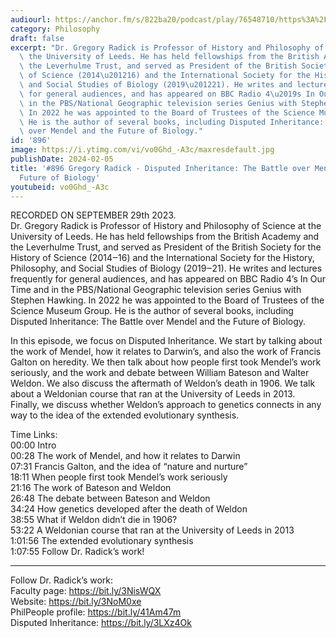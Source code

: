 ```yaml
---
audiourl: https://anchor.fm/s/822ba20/podcast/play/76548710/https%3A%2F%2Fd3ctxlq1ktw2nl.cloudfront.net%2Fstaging%2F2023-8-29%2F4384bb1b-fb31-841a-5582-e4692bdd836e.m4a
category: Philosophy
draft: false
excerpt: "Dr. Gregory Radick is Professor of History and Philosophy of Science at\
  \ the University of Leeds. He has held fellowships from the British Academy and\
  \ the Leverhulme Trust, and served as President of the British Society for the History\
  \ of Science (2014\u201216) and the International Society for the History, Philosophy,\
  \ and Social Studies of Biology (2019\u201221). He writes and lectures frequently\
  \ for general audiences, and has appeared on BBC Radio 4\u2019s In Our Time and\
  \ in the PBS/National Geographic television series Genius with Stephen Hawking.\
  \ In 2022 he was appointed to the Board of Trustees of the Science Museum Group.\
  \ He is the author of several books, including Disputed Inheritance: The Battle\
  \ over Mendel and the Future of Biology."
id: '896'
image: https://i.ytimg.com/vi/vo0Ghd_-A3c/maxresdefault.jpg
publishDate: 2024-02-05
title: '#896 Gregory Radick - Disputed Inheritance: The Battle over Mendel and the
  Future of Biology'
youtubeid: vo0Ghd_-A3c
---
```

<div class="timelinks">

RECORDED ON SEPTEMBER 29th 2023.  
Dr. Gregory Radick is Professor of History and Philosophy of Science at the University of Leeds. He has held fellowships from the British Academy and the Leverhulme Trust, and served as President of the British Society for the History of Science (2014‒16) and the International Society for the History, Philosophy, and Social Studies of Biology (2019‒21). He writes and lectures frequently for general audiences, and has appeared on BBC Radio 4’s In Our Time and in the PBS/National Geographic television series Genius with Stephen Hawking. In 2022 he was appointed to the Board of Trustees of the Science Museum Group. He is the author of several books, including Disputed Inheritance: The Battle over Mendel and the Future of Biology.

In this episode, we focus on Disputed Inheritance. We start by talking about the work of Mendel, how it relates to Darwin’s, and also the work of Francis Galton on heredity. We then talk about how people first took Mendel’s work seriously, and the work and debate between William Bateson and Walter Weldon. We also discuss the aftermath of Weldon’s death in 1906. We talk about a Weldonian course that ran at the University of Leeds in 2013. Finally, we discuss whether Weldon’s approach to genetics connects in any way to the idea of the extended evolutionary synthesis.

Time Links:  
<time>00:00</time> Intro  
<time>00:28</time> The work of Mendel, and how it relates to Darwin  
<time>07:31</time> Francis Galton, and the idea of “nature and nurture”  
<time>18:11</time> When people first took Mendel’s work seriously  
<time>21:16</time> The work of Bateson and Weldon  
<time>26:48</time> The debate between Bateson and Weldon  
<time>34:24</time> How genetics developed after the death of Weldon  
<time>38:55</time> What if Weldon didn’t die in 1906?  
<time>53:22</time> A Weldonian course that ran at the University of Leeds in 2013  
<time>1:01:56</time> The extended evolutionary synthesis  
<time>1:07:55</time> Follow Dr. Radick’s work!

---

Follow Dr. Radick’s work:  
Faculty page: https://bit.ly/3NisWQX  
Website: https://bit.ly/3NoM0xe  
PhilPeople profile: https://bit.ly/41Am47m  
Disputed Inheritance: https://bit.ly/3LXz4Ok
</div>

